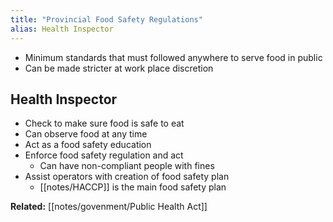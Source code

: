 ```yaml
---
title: "Provincial Food Safety Regulations"
alias: Health Inspector
---
```


* Minimum standards that must followed anywhere to serve food in public
* Can be made stricter at work place discretion

## Health Inspector

* Check to make sure food is safe to eat
* Can observe food at any time
* Act as a food safety education
* Enforce food safety regulation and act
	* Can have non-compliant people with fines
* Assist operators with creation of food safety plan
	* [[notes/HACCP]] is the main food safety plan 

**Related:** [[notes/govenment/Public Health Act]]